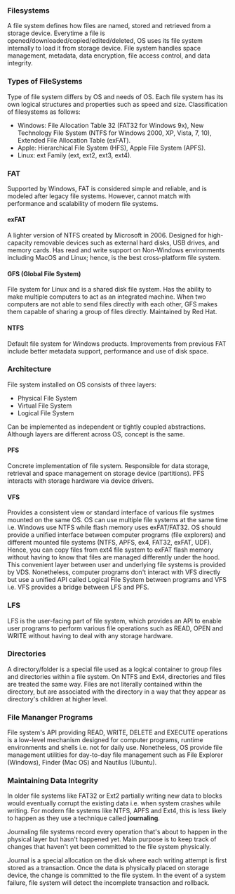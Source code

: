 ### Filesystems

A file system defines how files are named, stored and retrieved from a storage device. Everytime a file is opened/downloaded/copied/edited/deleted, OS uses its file system internally to load it from storage device. File system handles space management, metadata, data encryption, file access control, and data integrity.

### Types of FileSystems

Type of file system differs by OS and needs of OS. Each file system has its own logical structures and properties such as speed and size. Classification of filesystems as follows:

- Windows: File Allocation Table 32 (FAT32 for Windows 9x), New Technology File System (NTFS for Windows 2000, XP, Vista, 7, 10), Extended File Allocation Table (exFAT).
- Apple: Hierarchical File System (HFS), Apple File System (APFS).
- Linux: ext Family (ext, ext2, ext3, ext4).

### FAT

Supported by Windows, FAT is considered simple and reliable, and is modeled after legacy file systems. However, cannot match with performance and scalability of modern file systems.

#### exFAT

A lighter version of NTFS created by Microsoft in 2006. Designed for high-capacity removable devices such as external hard disks, USB drives, and memory cards. Has read and write support on Non-Windows environments including MacOS and Linux; hence, is the best cross-platform file system.

#### GFS (Global File System)

File system for Linux and is a shared disk file system. Has the ability to make multiple computers to act as an integrated machine. When two computers are not able to send files directly with each other, GFS makes them capable of sharing a group of files directly. Maintained by Red Hat.

#### NTFS

Default file system for Windows products. Improvements from previous FAT include better metadata support, performance and use of disk space.

### Architecture

File system installed on OS consists of three layers:

- Physical File System
- Virtual File System
- Logical File System

Can be implemented as independent or tightly coupled abstractions. Although layers are different across OS, concept is the same.

#### PFS

Concrete implementation of file system. Responsible for data storage, retrieval and space management on storage device (partitions). PFS interacts with storage hardware via device drivers.

#### VFS

Provides a consistent view or standard interface of various file systmes mounted on the same OS. OS can use multiple file systems at the same time i.e. Windows use NTFS while flash memory uses exFAT/FAT32. OS should provide a unified interface between computer programs (file explorers) and different mounted file systems (NTFS, APFS, ex4, FAT32, exFAT, UDF). Hence, you can copy files from ext4 file system to exFAT flash memory without having to know that files are managed differently under the hood. This convenient layer between user and underlying file systems is provided by VDS. Nonetheless, computer programs don't interact with VFS directly but use a unified API called Logical File System between programs and VFS i.e. VFS provides a bridge between LFS and PFS.

### LFS

LFS is the user-facing part of file system, which provides an API to enable user programs to perform various file operations such as READ, OPEN and WRITE without having to deal with any storage hardware.

### Directories

A directory/folder is a special file used as a logical container to group files and directories within a file system. On NTFS and Ext4, directories and files are treated the same way. Files are not literally contained within the directory, but are associated with the directory in a way that they appear as directory's children at higher level.

### File Mananger Programs

File system's API providing READ, WRITE, DELETE and EXECUTE operations is a low-level mechanism designed for computer programs, runtime environments and shells i.e. not for daily use. Nonetheless, OS provide file management utilities for day-to-day file management such as File Explorer (Windows), Finder (Mac OS) and Nautilus (Ubuntu).

### Maintaining Data Integrity

In older file systems like FAT32 or Ext2 partially writing new data to blocks would eventually corrupt the existing data i.e. when system crashes while writing. For modern file systems like NTFS, APFS and Ext4, this is less likely to happen as they use a technique called **journaling**.

Journaling file systems record every operation that's about to happen in the physical layer but hasn't happened yet. Main purpose is to keep track of changes that haven't yet been committed to the file system physically.

Journal is a special allocation on the disk where each writing attempt is first stored as a transaction. Once the data is physically placed on storage device, the change is committed to the file system. In the event of a system failure, file system will detect the incomplete transaction and rollback.
